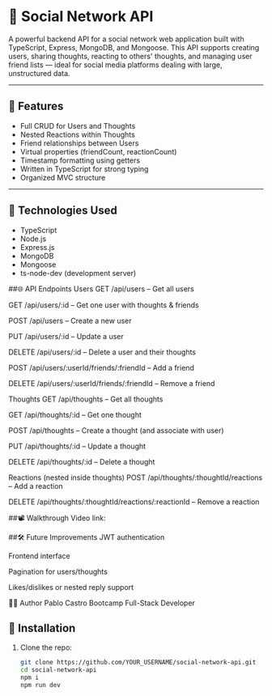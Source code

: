 # 💬 Social Network API

A powerful backend API for a social network web application built with TypeScript, Express, MongoDB, and Mongoose. This API supports creating users, sharing thoughts, reacting to others' thoughts, and managing user friend lists — ideal for social media platforms dealing with large, unstructured data.

---

## 🚀 Features

- Full CRUD for Users and Thoughts
- Nested Reactions within Thoughts
- Friend relationships between Users
- Virtual properties (friendCount, reactionCount)
- Timestamp formatting using getters
- Written in TypeScript for strong typing
- Organized MVC structure

---

## 📁 Technologies Used

- TypeScript
- Node.js
- Express.js
- MongoDB
- Mongoose
- ts-node-dev (development server)

##🌐 API Endpoints
Users
GET /api/users – Get all users

GET /api/users/:id – Get one user with thoughts & friends

POST /api/users – Create a new user

PUT /api/users/:id – Update a user

DELETE /api/users/:id – Delete a user and their thoughts

POST /api/users/:userId/friends/:friendId – Add a friend

DELETE /api/users/:userId/friends/:friendId – Remove a friend

Thoughts
GET /api/thoughts – Get all thoughts

GET /api/thoughts/:id – Get one thought

POST /api/thoughts – Create a thought (and associate with user)

PUT /api/thoughts/:id – Update a thought

DELETE /api/thoughts/:id – Delete a thought

Reactions (nested inside thoughts)
POST /api/thoughts/:thoughtId/reactions – Add a reaction

DELETE /api/thoughts/:thoughtId/reactions/:reactionId – Remove a reaction

##📽️ Walkthrough Video
link:

##🛠️ Future Improvements
JWT authentication

Frontend interface

Pagination for users/thoughts

Likes/dislikes or nested reply support

🧑‍💻 Author
Pablo Castro
Bootcamp Full-Stack Developer

## 🔧 Installation

1. Clone the repo:
   ```bash
   git clone https://github.com/YOUR_USERNAME/social-network-api.git
   cd social-network-api
   npm i
   npm run dev

   
